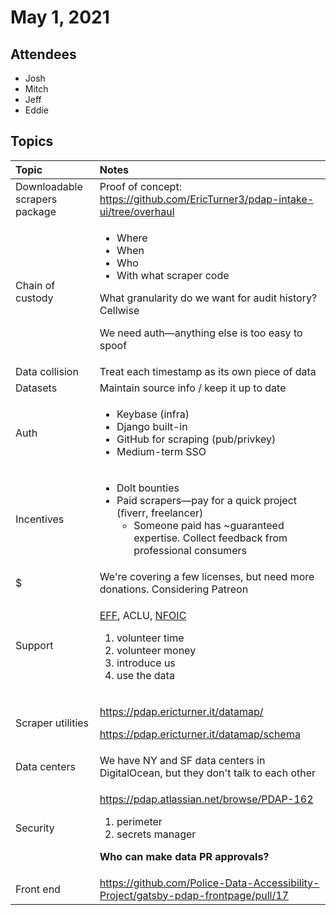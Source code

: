 # May 1, 2021

## Attendees

* Josh
* Mitch
* Jeff
* Eddie

## Topics

<table>
  <thead>
    <tr>
      <th style="text-align:left">Topic</th>
      <th style="text-align:left">Notes</th>
    </tr>
  </thead>
  <tbody>
    <tr>
      <td style="text-align:left">Downloadable scrapers package</td>
      <td style="text-align:left">Proof of concept: <a href="https://github.com/EricTurner3/pdap-intake-ui/tree/overhaul">https://github.com/EricTurner3/pdap-intake-ui/tree/overhaul</a>
      </td>
    </tr>
    <tr>
      <td style="text-align:left">Chain of custody</td>
      <td style="text-align:left">
        <ul>
          <li>Where</li>
          <li>When</li>
          <li>Who</li>
          <li>With what scraper code</li>
        </ul>
        <p>What granularity do we want for audit history? Cellwise</p>
        <p>We need auth&#x2014;anything else is too easy to spoof</p>
      </td>
    </tr>
    <tr>
      <td style="text-align:left">Data collision</td>
      <td style="text-align:left">Treat each timestamp as its own piece of data</td>
    </tr>
    <tr>
      <td style="text-align:left">Datasets</td>
      <td style="text-align:left">Maintain source info / keep it up to date</td>
    </tr>
    <tr>
      <td style="text-align:left">Auth</td>
      <td style="text-align:left">
        <ul>
          <li>Keybase (infra)</li>
          <li>Django built-in</li>
          <li>GitHub for scraping (pub/privkey)</li>
          <li>Medium-term SSO</li>
        </ul>
      </td>
    </tr>
    <tr>
      <td style="text-align:left">Incentives</td>
      <td style="text-align:left">
        <ul>
          <li>Dolt bounties</li>
          <li>Paid scrapers&#x2014;pay for a quick project (fiverr, freelancer)
            <ul>
              <li>Someone paid has ~guaranteed expertise. Collect feedback from professional
                consumers</li>
            </ul>
          </li>
        </ul>
      </td>
    </tr>
    <tr>
      <td style="text-align:left">$</td>
      <td style="text-align:left">We&apos;re covering a few licenses, but need more donations. Considering
        Patreon</td>
    </tr>
    <tr>
      <td style="text-align:left">Support</td>
      <td style="text-align:left">
        <p><a href="https://www.eff.org/">EFF</a>, ACLU, <a href="https://www.nfoic.org/about/">NFOIC</a>
        </p>
        <ol>
          <li>volunteer time</li>
          <li>volunteer money</li>
          <li>introduce us</li>
          <li>use the data</li>
        </ol>
      </td>
    </tr>
    <tr>
      <td style="text-align:left">Scraper utilities</td>
      <td style="text-align:left">
        <p><a href="https://pdap.ericturner.it/datamap/">https://pdap.ericturner.it/datamap/</a>
        </p>
        <p><a href="https://pdap.ericturner.it/datamap/schema">https://pdap.ericturner.it/datamap/schema</a>
        </p>
      </td>
    </tr>
    <tr>
      <td style="text-align:left">Data centers</td>
      <td style="text-align:left">We have NY and SF data centers in DigitalOcean, but they don&apos;t talk
        to each other</td>
    </tr>
    <tr>
      <td style="text-align:left">Security</td>
      <td style="text-align:left">
        <p><a href="https://pdap.atlassian.net/browse/PDAP-162">https://pdap.atlassian.net/browse/PDAP-162</a>
        </p>
        <ol>
          <li>perimeter</li>
          <li>secrets manager</li>
        </ol>
        <p><b>Who can make data PR approvals?</b>
        </p>
      </td>
    </tr>
    <tr>
      <td style="text-align:left">Front end</td>
      <td style="text-align:left"><a href="https://github.com/Police-Data-Accessibility-Project/gatsby-pdap-frontpage/pull/17">https://github.com/Police-Data-Accessibility-Project/gatsby-pdap-frontpage/pull/17</a>
      </td>
    </tr>
  </tbody>
</table>



